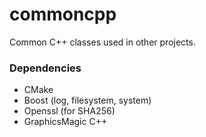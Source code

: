 commoncpp
=========

Common C++ classes used in other projects.

### Dependencies
* CMake
* Boost (log, filesystem, system)
* Openssl (for SHA256)
* GraphicsMagic C++
